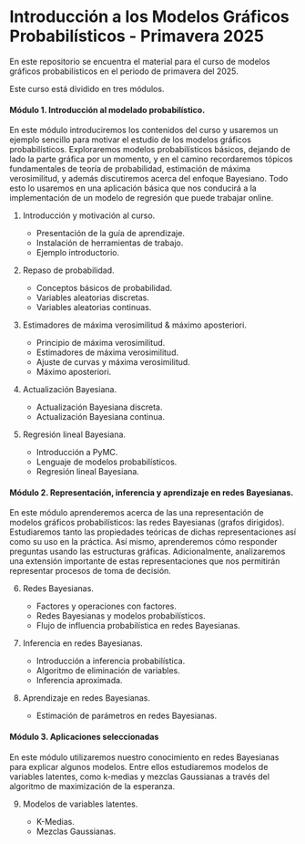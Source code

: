 # Introducción a los Modelos Gráficos Probabilísticos - Primavera 2025

En este repositorio se encuentra el material para el curso de modelos gráficos probabilísticos en el periodo de primavera del 2025.

Este curso está dividido en tres módulos.

#### Módulo 1. Introducción al modelado probabilístico.

En este módulo introduciremos los contenidos del curso y usaremos un ejemplo sencillo 
para motivar el estudio de los modelos gráficos probabilísticos. 
Exploraremos modelos probabilísticos básicos, dejando de lado la parte gráfica por un momento, 
y en el camino recordaremos tópicos fundamentales de teoría de probabilidad, estimación de 
máxima verosimilitud, y además discutiremos acerca del enfoque Bayesiano. 
Todo esto lo usaremos en una aplicación básica que nos conducirá a la implementación de un 
modelo de regresión que puede trabajar online.


1. Introducción y motivación al curso.
   
   - Presentación de la guía de aprendizaje.
   - Instalación de herramientas de trabajo.
   - Ejemplo introductorio.

2. Repaso de probabilidad.

   - Conceptos básicos de probabilidad.
   - Variables aleatorias discretas.
   - Variables aleatorias continuas.

3. Estimadores de máxima verosimilitud & máximo aposteriori.

   - Principio de máxima verosimilitud.
   - Estimadores de máxima verosimilitud.
   - Ajuste de curvas y máxima verosimilitud.
   - Máximo aposteriori.

4. Actualización Bayesiana.

   - Actualización Bayesiana discreta.
   - Actualización Bayesiana continua.

5. Regresión lineal Bayesiana.
   - Introducción a PyMC.
   - Lenguaje de modelos probabilísticos.
   - Regresión lineal Bayesiana.

#### Módulo 2. Representación, inferencia y aprendizaje en redes Bayesianas.

En este módulo aprenderemos acerca de las una representación de modelos gráficos probabilísticos: 
las redes Bayesianas (grafos dirigidos). 
Estudiaremos tanto las propiedades teóricas de dichas representaciones así como su uso en la práctica. 
Así mismo, aprenderemos cómo responder preguntas usando las estructuras gráficas. 
Adicionalmente, analizaremos una extensión importante de estas representaciones que nos permitirán 
representar procesos de toma de decisión.

6. Redes Bayesianas.

   - Factores y operaciones con factores.
   - Redes Bayesianas y modelos probabilísticos.
   - Flujo de influencia probabilística en redes Bayesianas.

7. Inferencia en redes Bayesianas.

   - Introducción a inferencia probabilística.
   - Algoritmo de eliminación de variables.
   - Inferencia aproximada.

8. Aprendizaje en redes Bayesianas.

   - Estimación de parámetros en redes Bayesianas.

#### Módulo 3. Aplicaciones seleccionadas

En este módulo utilizaremos nuestro conocimiento en redes Bayesianas para explicar algunos modelos. 
Entre ellos estudiaremos modelos de variables latentes, como k-medias y mezclas Gaussianas a través
del algoritmo de maximización de la esperanza.

9. Modelos de variables latentes.

   - K-Medias.
   - Mezclas Gaussianas.
